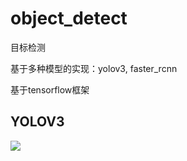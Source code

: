# object_detect
目标检测

基于多种模型的实现：yolov3, faster_rcnn

基于tensorflow框架

## YOLOV3
<div>
<img src="./images/yolov3_structure.png">
<div>
